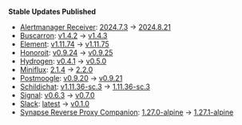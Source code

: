 **Stable Updates Published**

* [Alertmanager Receiver](https://github.com/metio/matrix-alertmanager-receiver): [2024.7.3](https://github.com/metio/matrix-alertmanager-receiver/releases/tag/2024.7.3) -> [2024.8.21](https://github.com/metio/matrix-alertmanager-receiver/releases/tag/2024.8.21)
* [Buscarron](https://gitlab.com/etke.cc/buscarron): [v1.4.2](https://gitlab.com/etke.cc/buscarron/-/tags/v1.4.2) -> [v1.4.3](https://gitlab.com/etke.cc/buscarron/-/tags/v1.4.3)
* [Element](https://github.com/element-hq/element-web): [v1.11.74](https://github.com/element-hq/element-web/releases/tag/v1.11.74) -> [v1.11.75](https://github.com/element-hq/element-web/releases/tag/v1.11.75)
* [Honoroit](https://gitlab.com/etke.cc/honoroit): [v0.9.24](https://gitlab.com/etke.cc/honoroit/-/tags/v0.9.24) -> [v0.9.25](https://gitlab.com/etke.cc/honoroit/-/tags/v0.9.25)
* [Hydrogen](https://github.com/element-hq/hydrogen-web): [v0.4.1](https://github.com/element-hq/hydrogen-web/releases/tag/v0.4.1) -> [v0.5.0](https://github.com/element-hq/hydrogen-web/releases/tag/v0.5.0)
* [Miniflux](https://github.com/miniflux/v2): [2.1.4](https://github.com/miniflux/v2/releases/tag/2.1.4) -> [2.2.0](https://github.com/miniflux/v2/releases/tag/2.2.0)
* [Postmoogle](https://github.com/etkecc/postmoogle): [v0.9.20](https://github.com/etkecc/postmoogle/releases/tag/v0.9.20) -> [v0.9.21](https://github.com/etkecc/postmoogle/releases/tag/v0.9.21)
* [Schildichat](https://github.com/SchildiChat/schildichat-desktop): [v1.11.36-sc.3](https://github.com/SchildiChat/schildichat-desktop/releases/tag/v1.11.36-sc.3) -> [1.11.36-sc.3](https://github.com/SchildiChat/schildichat-desktop/releases/tag/1.11.36-sc.3)
* [Signal](https://github.com/mautrix/signal): [v0.6.3](https://github.com/mautrix/signal/releases/tag/v0.6.3) -> [v0.7.0](https://github.com/mautrix/signal/releases/tag/v0.7.0)
* [Slack](https://github.com/mautrix/slack): [latest](https://github.com/mautrix/slack/releases/tag/latest) -> [v0.1.0](https://github.com/mautrix/slack/releases/tag/v0.1.0)
* [Synapse Reverse Proxy Companion](https://github.com/nginx/nginx): [1.27.0-alpine](https://github.com/nginx/nginx/releases/tag/release-1.27.0) -> [1.27.1-alpine](https://github.com/nginx/nginx/releases/tag/release-1.27.1)
